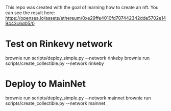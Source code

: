 This repo was created with the goal of learning how to create an nft.
You can see the result here:
https://opensea.io/assets/ethereum/0xe29ffe4010fd707442342dde5702e149443c6d05/0

# Test on Rinkevy network
brownie run scripts/deploy_simple.py --network rinkeby
brownie run scripts/create_collectible.py --network rinkeby

# Deploy to MainNet
brownie run scripts/deploy_simple.py --network mainnet
brownie run scripts/create_collectible.py --network mainnet